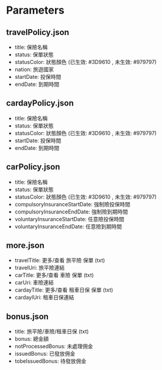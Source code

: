 # Parameters

## travelPolicy.json
- title: 保險名稱
- status: 保單狀態
- statusColor: 狀態顏色 (已生效: #3D9610 , 未生效: #979797)
- nation: 旅遊國家
- startDate: 投保時間
- endDate: 到期時間

## cardayPolicy.json
- title: 保險名稱
- status: 保單狀態
- statusColor: 狀態顏色 (已生效: #3D9610 , 未生效: #979797)
- startDate: 投保時間
- endDate: 到期時間


## carPolicy.json
- title: 保險名稱
- status: 保單狀態
- statusColor: 狀態顏色 (已生效: #3D9610 , 未生效: #979797)
- compulsoryInsuranceStartDate: 強制險投保時間
- compulsoryInsuranceEndDate: 強制險到期時間
- voluntaryInsuranceStartDate: 任意險投保時間
- voluntaryInsuranceEndDate: 任意險到期時間


## more.json
- travelTitle: 更多/查看 旅平險 保單 (txt)
- travelUri: 旅平險連結
- carTitle: 更多/查看 車險 保單 (txt)
- carUri: 車險連結
- cardayTitle: 更多/查看 租車日保 保單 (txt)
- cardaylUri: 租車日保連結


## bonus.json
- title: 旅平險/車險/租車日保 (txt)
- bonus: 總金額
- notProcessedBonus: 未處理佣金
- issuedBonus: 已發放佣金
- tobeIssuedBonus: 待發放佣金